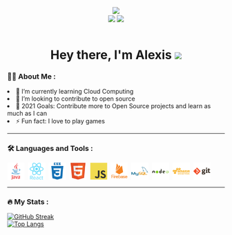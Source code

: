 <div id="header" align="center">
  <img src="https://media.giphy.com/media/M9gbBd9nbDrOTu1Mqx/giphy.gif" width="100"/>
                                                                                   
<div id="badges">
  <a target="_blank" href="https://www.linkedin.com/in/ale6/"><IMG src="https://img.shields.io/badge/LinkedIn-0077B5?style=for-the-badge&logo=linkedin&logoColor=white" /></a>
  <a target="_blank" href=https://ajsanchez.dev/"><IMG src="https://img.shields.io/badge/dev.to-0A0A0A?style=for-the-badge&logo=dev.to&logoColor=white" /></a>
</div>
<img src="https://komarev.com/ghpvc/?username=kiritox123&style=flat-square&color=blue" alt=""/>
    <br/>                                                                                         
 <h1>
  Hey there, I'm Alexis
  <IMG SRC="https://camo.githubusercontent.com/2c8b3670d933220ae3c023fa1d568682975cce3f10799d0d3ff5ecac394b4ee8/68747470733a2f2f6d656469612e67697068792e636f6d2f6d656469612f31326f75664342304d795a31476f2f67697068792e676966" />
</h1> 
</div>


### 👨‍🦱 About Me :


                                                                                                
<li>🌱 I’m currently learning Cloud Computing</li>
<li>👯 I’m looking to contribute to open source <li/>
🥅 2021 Goals: Contribute more to Open Source projects and learn as much as I can
<li>⚡ Fun fact: I love to play games</li>

<hr />

### :hammer_and_wrench: Languages and Tools :

<div>
  <img src="https://github.com/devicons/devicon/blob/master/icons/java/java-original-wordmark.svg" title="Java" alt="Java" width="40" height="40"/>&nbsp;
  <img src="https://github.com/devicons/devicon/blob/master/icons/react/react-original-wordmark.svg" title="React" alt="React" width="40" height="40"/>&nbsp;
  <img src="https://github.com/devicons/devicon/blob/master/icons/css3/css3-plain-wordmark.svg"  title="CSS3" alt="CSS" width="40" height="40"/>&nbsp;
  <img src="https://github.com/devicons/devicon/blob/master/icons/html5/html5-original.svg" title="HTML5" alt="HTML" width="40" height="40"/>&nbsp;
  <img src="https://github.com/devicons/devicon/blob/master/icons/javascript/javascript-original.svg" title="JavaScript" alt="JavaScript" width="40" height="40"/>&nbsp;
  <img src="https://github.com/devicons/devicon/blob/master/icons/firebase/firebase-plain-wordmark.svg" title="Firebase" alt="Firebase" width="40" height="40"/>&nbsp;
  <img src="https://github.com/devicons/devicon/blob/master/icons/mysql/mysql-original-wordmark.svg" title="MySQL"  alt="MySQL" width="40" height="40"/>&nbsp;
  <img src="https://github.com/devicons/devicon/blob/master/icons/nodejs/nodejs-original-wordmark.svg" title="NodeJS" alt="NodeJS" width="40" height="40"/>&nbsp;
  <img src="https://github.com/devicons/devicon/blob/master/icons/amazonwebservices/amazonwebservices-plain-wordmark.svg" title="AWS" alt="AWS" width="40" height="40"/>&nbsp;
  <img src="https://github.com/devicons/devicon/blob/master/icons/git/git-original-wordmark.svg" title="Git" **alt="Git" width="40" height="40"/>
</div>
                                                                                                                                               
<hr />
                                                                                                                                               
### :fire: My Stats :

[![GitHub Streak](http://github-readme-streak-stats.herokuapp.com?user=kiritox123&theme=dark&background=000000)](https://git.io/streak-stats)
<br />
[![Top Langs](https://github-readme-stats.vercel.app/api/top-langs/?username=kiritox123&layout=compact&theme=vision-friendly-dark)](https://github.com/anuraghazra/github-readme-stats)
                                                                                             
